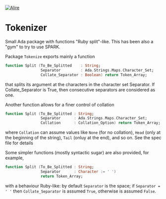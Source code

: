 [![Alire](https://img.shields.io/endpoint?url=https://alire.ada.dev/badges/simple_tokenizer.json)](https://alire.ada.dev/crates/simple_tokenizer.html)
# Tokenizer
Small Ada package with functions "Ruby split"-like.  This has been also a "gym" to try to use SPARK.

Package `Tokenize` exports mainly a function

```Ada
function Split (To_Be_Splitted    : String;
                Separator         : Ada.Strings.Maps.Character_Set;
                Collate_Separator : Boolean) return Token_Array;
```
that splits its argument at the characters in the character set Separator. If Collate_Separator is True, then consecutive separators are considered as one.  

Another function allows for a finer control of collation

```ada
function Split (To_Be_Splitted : String;
                Separator      : Ada.Strings.Maps.Character_Set;
                Collation      : Collation_Option) return Token_Array;
```
where `Collation` can assume values like `None` (for no collation), `Head` (only at the beginning of the string), `Tail` (onluy at the end), and so on.  See the spec file for details

Some simpler functions (mostly syntactic sugar) are also provided, for example,

```Ada
function Split (To_Be_Splitted : String;
                Separator      : Character := ' ')
                return Token_Array;
```
with a behaviour Ruby-like: by default `Separator` is the space; if `Separator = ' '` then `Collate_Separator` is assumed `True`, otherwise is assumed `False`. 
